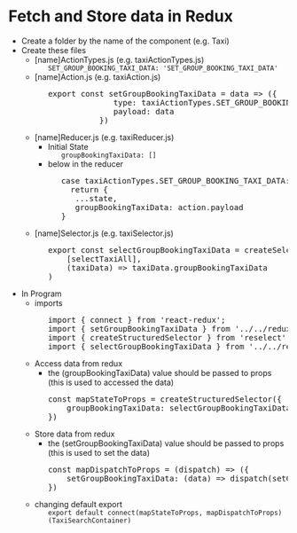 # Fetch and Store data in Redux
<ul>
  <li>Create a folder by the name of the component (e.g. Taxi)</li>
  <li>Create these files
    <ul>
      <li>[name]ActionTypes.js (e.g. taxiActionTypes.js)
        <ul>
          <code>SET_GROUP_BOOKING_TAXI_DATA: 'SET_GROUP_BOOKING_TAXI_DATA'</code>
        </ul>
      </li>
      <li>[name]Action.js (e.g. taxiAction.js)
        <ul>
          <pre>export const setGroupBookingTaxiData = data => ({
              type: taxiActionTypes.SET_GROUP_BOOKING_TAXI_DATA,
              payload: data
           })</pre>
        </ul>
      </li>
      <li>[name]Reducer.js (e.g. taxiReducer.js)
        <ul>
          <li>Initial State
            <ul>
              <code>groupBookingTaxiData: [] </code>
            </ul>
          </li>
          <li>below in the reducer
            <ul>
              <pre>case taxiActionTypes.SET_GROUP_BOOKING_TAXI_DATA:
  return {
   ...state,
   groupBookingTaxiData: action.payload
}</pre>
            </ul>
          </li>
        </ul>
      </li>
      <li>[name]Selector.js (e.g. taxiSelector.js)
        <ul>
          <pre>export const selectGroupBookingTaxiData = createSelector(
    [selectTaxiAll],
    (taxiData) => taxiData.groupBookingTaxiData
)</pre>
        </ul>
      </li>
    </ul>
  </li>
  <li>In Program
    <ul>
      <li>imports
        <ul>
          <pre>import { connect } from 'react-redux';
import { setGroupBookingTaxiData } from '../../redux/taxi/taxiAction';
import { createStructuredSelector } from 'reselect';
import { selectGroupBookingTaxiData } from '../../redux/taxi/taxiSelector';</pre>
        </ul>
      </li>
      <li>Access data from redux
        <ul>
          <li>the (groupBookingTaxiData) value should be passed to props (this is used to accessed the data)</li>
          <pre>const mapStateToProps = createStructuredSelector({
    groupBookingTaxiData: selectGroupBookingTaxiData
})</pre>
        </ul>
      </li>
      <li>Store data from redux
        <ul>
          <li>the (setGroupBookingTaxiData) value should be passed to props (this is used to set the data)</li>
          <pre>const mapDispatchToProps = (dispatch) => ({
    setGroupBookingTaxiData: (data) => dispatch(setGroupBookingTaxiData(data))
})</pre>
        </ul>
      </li>
      <li>changing default export
        <ul>
          <code>export default connect(mapStateToProps, mapDispatchToProps)(TaxiSearchContainer)</code>
        </ul>
      </li>
    </ul>
  </li>
</ul>
